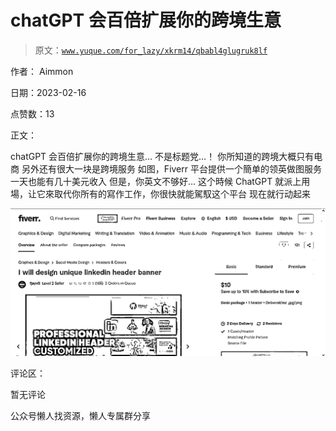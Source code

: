 # chatGPT 会百倍扩展你的跨境生意

> 原文：[`www.yuque.com/for_lazy/xkrm14/qbabl4glugruk8lf`](https://www.yuque.com/for_lazy/xkrm14/qbabl4glugruk8lf)

作者： Aimmon

日期：2023-02-16

点赞数：13

正文：

chatGPT 会百倍扩展你的跨境生意… 不是标题党…！ 你所知道的跨境大概只有电商 另外还有很大一块是跨境服务 如图，Fiverr 平台提供一𠆤簡单的领英做图服务 一天也能有几十美元收入 但是，你英文不够好… 这𠆤時候 ChatGPT 就派上用場，让它來取代你所有的寫作工作，你很快就能駕馭这个平台 现在就行动起来

![](img/fbc080a0e4564150cadea031dc5d34f7.png)  

评论区：

暂无评论

公众号懒人找资源，懒人专属群分享

